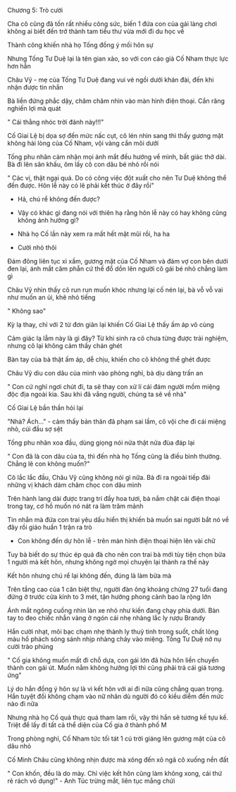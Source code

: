 




Chương 5: Trò cười


Cha cô cũng đã tốn rất nhiều công sức, biến 1 đứa con của gái làng chơi không ai biết đến trở thành tam tiểu thư vừa mới đi du học về

Thành công khiến nhà họ Tống đồng ý mối hôn sự

Nhưng Tống Tư Duệ lại là tên gian xảo, so với con cáo già Cố Nham thực lực hơn hẳn

Châu Vỹ - mẹ của Tống Tư Duệ đang vui vẻ ngồi dưới khán đài, đến khi nhận được tin nhắn

Bà liền đứng phắc dậy, chăm chăm nhìn vào màn hình điện thoại. Cắn răng nghiến lợi mà quát

" Cái thằng nhóc trời đánh này!!!"

Cố Giai Lệ bị dọa sợ đến mức nấc cụt, cô lén nhìn sang thì thấy gương mặt không hài lòng của Cố Nham, vội vàng cắn môi dưới

Tống phu nhân cảm nhận mọi ánh mắt đều hướng về mình, bất giác thở dài. Bà đi lên sân khấu, ôm lấy cô con dâu bé nhỏ rồi nói

" Các vị, thật ngại quá. Do có công việc đột xuất cho nên Tư Duệ không thể đến được. Hôn lễ này có lẽ phải kết thúc ở đây rồi"



- Hả, chú rể không đến được?

- Vậy có khác gì đang nói với thiên hạ rằng hôn lễ này có hay không cũng không ảnh hưởng gì?

- Nhà họ Cố lần này xem ra mất hết mặt mũi rồi, ha ha

- Cười nhỏ thôi

Đám đông liên tục xì xầm, gương mặt của Cố Nham và đám vợ con bên dưới đen lại, ánh mắt căm phẫn cứ thế đổ dồn lên người cô gái bé nhỏ chẳng làm gì

Châu Vỹ nhìn thấy cô run run muốn khóc nhưng lại cố nén lại, bà vỗ vỗ vai như muốn an ủi, khẽ nhỏ tiếng

" Không sao"

Kỳ lạ thay, chỉ với 2 từ đơn giản lại khiến Cố Giai Lệ thấy ấm áp vô cùng

Cảm giác lạ lẫm này là gì đây? Từ khi sinh ra cô chưa từng được trải nghiệm, nhưng cô lại không cảm thấy chán ghét

Bàn tay của bà thật ấm áp, dễ chịu, khiến cho cô không thể ghét được

Châu Vỹ dìu con dâu của mình vào phòng nghỉ, bà dịu dàng trấn an

" Con cứ nghỉ ngơi chút đi, ta sẽ thay con xử lí cái đám người mồm miệng độc địa ngoài kia. Sau khi đã vắng người, chúng ta sẽ về nhà"



Cố Giai Lệ bần thần hỏi lại

"Nhà? Ách..." - cảm thấy bản thân đã phạm sai lầm, cô vội che đi cái miệng nhỏ, cúi đầu sợ sệt

Tống phu nhân xoa đầu, dùng giọng nói nửa thật nửa đùa đáp lại

" Con đã là con dâu của ta, thì đến nhà họ Tống cũng là điều bình thường. Chẳng lẽ con không muốn?"

Cô lắc lắc đầu, Châu Vỹ cũng không nói gì nữa. Bà đi ra ngoài tiếp đãi những vị khách dám châm chọc con dâu mình

Trên hành lang dài được trang trí đầy hoa tươi, bà nắm chặt cái điện thoại trong tay, cơ hồ muốn nó nát ra làm trăm mảnh

Tin nhắn mà đứa con trai yêu dấu hiển thị khiến bà muốn sai người bắt nó về đây rồi giáo huấn 1 trận ra trò

- Con không đến dự hôn lễ - trên màn hình điện thoại hiện lên vài chữ

Tuy bà biết do sự thúc ép quá đà cho nên con trai bà mới tùy tiện chọn bừa 1 người mà kết hôn, nhưng không ngờ mọi chuyện lại thành ra thế này

Kết hôn nhưng chú rể lại không đến, đúng là làm bừa mà



Trên tầng cao của 1 căn biệt thự, người đàn ông khoảng chừng 27 tuổi đang đứng ở trước cửa kính to 3 mét, tận hưởng phong cảnh bao la rộng lớn

Ánh mắt ngông cuồng nhìn làn xe nhỏ như kiến đang chạy phía dưới. Bàn tay to đeo chiếc nhẫn vàng ở ngón cái nhẹ nhàng lắc ly rượu Brandy

Hắn cười nhạt, môi bạc chạm nhẹ thành ly thuỷ tinh trong suốt, chất lỏng màu hổ phách sóng sánh nhịp nhàng chảy vào miệng. Tống Tư Duệ nở nụ cười trào phúng

" Cố gia không muốn mất đi chỗ dựa, con gái lớn đã hứa hôn liền chuyển thành con gái út. Muốn nằm không hưởng lợi thì cũng phải trả cái giá tương ứng"

Lý do hắn đồng ý hôn sự là vì kết hôn với ai đi nữa cũng chẳng quan trọng. Hắn tuyệt đối không chạm vào nữ nhân dù người đó có kiều diễm đến mức nào đi nữa

Nhưng nhà họ Cố quả thực quá tham lam rồi, vậy thì hắn sẽ tương kế tựu kế. Triệt để lấy đi tất cả thể diện của Cố gia ở thành phố M



Trong phòng nghỉ, Cố Nham tức tối tát 1 cú trời giáng lên gương mặt của cô dâu nhỏ

Cố Minh Châu cũng không nhịn được mà xông đến xô ngã cô xuống nền đất

" Con khốn, đều là do mày. Chỉ việc kết hôn cũng làm không xong, cái thứ rẻ rách vô dụng!" - Anh Túc trừng mắt, liên tục mắng chửi




